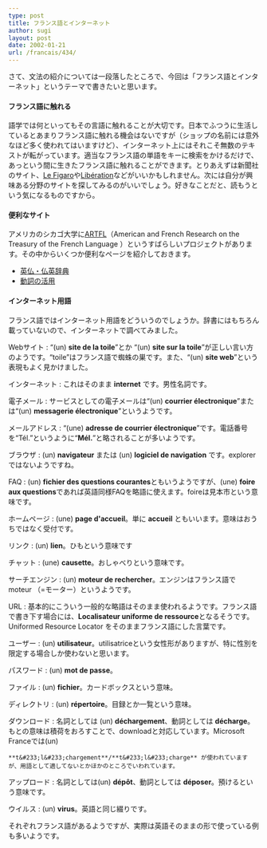```yaml
---
type: post
title: フランス語とインターネット
author: sugi
layout: post
date: 2002-01-21
url: /francais/434/
---
```

さて、文法の紹介については一段落したところで、今回は「フランス語とインターネット」というテーマで書きたいと思います。

#### フランス語に触れる

語学では何といってもその言語に触れることが大切です。日本でふつうに生活しているとあまりフランス語に触れる機会はないですが（ショップの名前には意外なほど多く使われてはいますけど）、インターネット上にはそれこそ無数のテキストが転がっています。適当なフランス語の単語をキーに検索をかけるだけで、あっという間に生きたフランス語に触れることができます。とりあえずは新聞社のサイト、<a href="http://www.lefigaro.fr/" onclick="_gaq.push(['_trackEvent', 'outbound-article', 'http://www.lefigaro.fr/', 'Le Figaro']);" >Le Figaro</a>や<a href="http://www.liberation.fr/" onclick="_gaq.push(['_trackEvent', 'outbound-article', 'http://www.liberation.fr/', 'Lib&eacute;ration']);" >Lib&eacute;ration</a>などがいいかもしれません。次には自分が興味ある分野のサイトを探してみるのがいいでしょう。好きなことだと、読もうという気になるものですから。 

#### 便利なサイト

アメリカのシカゴ大学に<a href="http://humanities.uchicago.edu/orgs/ARTFL/" onclick="_gaq.push(['_trackEvent', 'outbound-article', 'http://humanities.uchicago.edu/orgs/ARTFL/', 'ARTFL']);" >ARTFL</a>（American and French Research on the Treasury of the French Language ）というすばらしいプロジェクトがあります。その中からいくつか便利なページを紹介しておきます。

  * <a href="http://humanities.uchicago.edu/forms_unrest/FR-ENG.html" onclick="_gaq.push(['_trackEvent', 'outbound-article', 'http://humanities.uchicago.edu/forms_unrest/FR-ENG.html', '英仏・仏英辞典']);" >英仏・仏英辞典</a>
  * <a href="http://humanities.uchicago.edu/forms_unrest/inflect.query.html" onclick="_gaq.push(['_trackEvent', 'outbound-article', 'http://humanities.uchicago.edu/forms_unrest/inflect.query.html', '動詞の活用']);" >動詞の活用</a>

#### インターネット用語

フランス語ではインターネット用語をどういうのでしょうか。辞書にはもちろん載っていないので、インターネットで調べてみました。

Webサイト
:   “(un) **site de la toile**”とか “(un) **site sur la toile**”が正しい言い方のようです。“toile”はフランス語で蜘蛛の巣です。また、“(un) **site web**”という表現もよく見かけました。

インターネット
:   これはそのまま **internet** です。男性名詞です。

電子メール
:   サービスとしての電子メールは“(un) **courrier &#233;lectronique**”または“(un) **messagerie &#233;lectronique**”というようです。

メールアドレス
:   “(une) **adresse de courrier &#233;lectronique**”です。電話番号を“T&#233;l.”というように“**M&#233;l.**”と略されることが多いようです。

ブラウザ
:   (un) **navigateur** または (un) **logiciel de navigation** です。explorerではないようですね。

FAQ
:   (un) **fichier des questions courantes**ともいうようですが、(une) **foire aux questions**であれば英語同様FAQを略語に使えます。foireは見本市という意味です。

ホームページ
:   (une) **page d'accueil**。単に **accueil** ともいいます。意味はおうちではなく受付です。

リンク
:   (un) **lien**。ひもという意味です

チャット
:   (une) **causette**。おしゃべりという意味です。

サーチエンジン
:   (un) **moteur de rechercher**。エンジンはフランス語で moteur （=モーター）というようです。

URL
:   基本的にこういう一般的な略語はそのまま使われるようです。フランス語で書き下す場合には、**Localisateur uniforme de ressource**となるそうです。Uniformed Resource Locator をそのままフランス語にした言葉です。

ユーザー
:   (un) **utilisateur**。utilisatriceという女性形がありますが、特に性別を限定する場合しか使わないと思います。

パスワード
:   (un) **mot de passe**。

ファイル
:   (un) **fichier**。カードボックスという意味。

ディレクトリ
:   (un) **r&#233;pertoire**。目録とか一覧という意味。

ダウンロード
:   名詞としては (un) **d&#233;chargement**、動詞としては **d&#233;charge**。もとの意味は積荷をおろすことで、downloadと対応しています。Microsoft Franceでは(un)
    
    **t&#233;l&#233;chargement**/**t&#233;l&#233;charge** が使われていますが、用語として適してないとかほかのところでいわれています。

アップロード
:   名詞としては(un) **d&#233;p&#244;t**、動詞としては **d&#233;poser**。預けるという意味です。

ウイルス
:   (un) **virus**。英語と同じ綴りです。

それぞれフランス語があるようですが、実際は英語そのままの形で使っている例も多いようです。